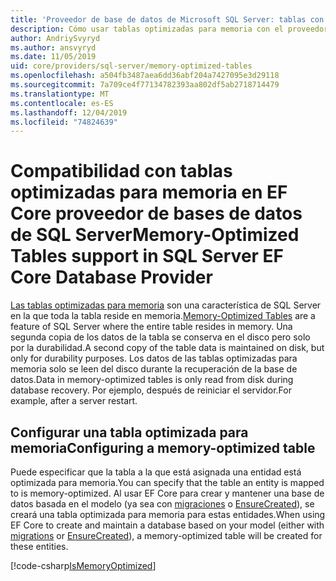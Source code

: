 ```yaml
---
title: 'Proveedor de base de datos de Microsoft SQL Server: tablas con optimización para memoria-EF Core'
description: Cómo usar tablas optimizadas para memoria con el proveedor de base de datos de SQL Server Entity Framework Core
author: AndriySvyryd
ms.author: ansvyryd
ms.date: 11/05/2019
uid: core/providers/sql-server/memory-optimized-tables
ms.openlocfilehash: a504fb3487aea6dd36abf204a7427095e3d29118
ms.sourcegitcommit: 7a709ce4f77134782393aa802df5ab2718714479
ms.translationtype: MT
ms.contentlocale: es-ES
ms.lasthandoff: 12/04/2019
ms.locfileid: "74824639"
---
```

# <a name="memory-optimized-tables-support-in-sql-server-ef-core-database-provider"></a><span data-ttu-id="a5bdf-103">Compatibilidad con tablas optimizadas para memoria en EF Core proveedor de bases de datos de SQL Server</span><span class="sxs-lookup"><span data-stu-id="a5bdf-103">Memory-Optimized Tables support in SQL Server EF Core Database Provider</span></span>

<span data-ttu-id="a5bdf-104">[Las tablas optimizadas para memoria](/sql/relational-databases/in-memory-oltp/memory-optimized-tables) son una característica de SQL Server en la que toda la tabla reside en memoria.</span><span class="sxs-lookup"><span data-stu-id="a5bdf-104">[Memory-Optimized Tables](/sql/relational-databases/in-memory-oltp/memory-optimized-tables) are a feature of SQL Server where the entire table resides in memory.</span></span> <span data-ttu-id="a5bdf-105">Una segunda copia de los datos de la tabla se conserva en el disco pero solo por la durabilidad.</span><span class="sxs-lookup"><span data-stu-id="a5bdf-105">A second copy of the table data is maintained on disk, but only for durability purposes.</span></span> <span data-ttu-id="a5bdf-106">Los datos de las tablas optimizadas para memoria solo se leen del disco durante la recuperación de la base de datos.</span><span class="sxs-lookup"><span data-stu-id="a5bdf-106">Data in memory-optimized tables is only read from disk during database recovery.</span></span> <span data-ttu-id="a5bdf-107">Por ejemplo, después de reiniciar el servidor.</span><span class="sxs-lookup"><span data-stu-id="a5bdf-107">For example, after a server restart.</span></span>

## <a name="configuring-a-memory-optimized-table"></a><span data-ttu-id="a5bdf-108">Configurar una tabla optimizada para memoria</span><span class="sxs-lookup"><span data-stu-id="a5bdf-108">Configuring a memory-optimized table</span></span>

<span data-ttu-id="a5bdf-109">Puede especificar que la tabla a la que está asignada una entidad está optimizada para memoria.</span><span class="sxs-lookup"><span data-stu-id="a5bdf-109">You can specify that the table an entity is mapped to is memory-optimized.</span></span> <span data-ttu-id="a5bdf-110">Al usar EF Core para crear y mantener una base de datos basada en el modelo (ya sea con [migraciones](xref:core/managing-schemas/migrations/index) o [EnsureCreated](/dotnet/api/Microsoft.EntityFrameworkCore.Storage.IDatabaseCreator.EnsureCreated)), se creará una tabla optimizada para memoria para estas entidades.</span><span class="sxs-lookup"><span data-stu-id="a5bdf-110">When using EF Core to create and maintain a database based on your model (either with [migrations](xref:core/managing-schemas/migrations/index) or [EnsureCreated](/dotnet/api/Microsoft.EntityFrameworkCore.Storage.IDatabaseCreator.EnsureCreated)), a memory-optimized table will be created for these entities.</span></span>

[!code-csharp[IsMemoryOptimized](../../../../samples/core/SqlServer/InMemory/InMemoryContext.cs?name=IsMemoryOptimized)]
